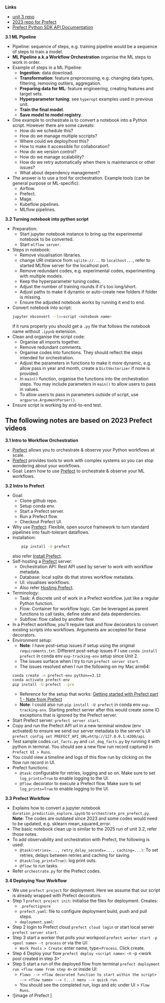 **Links**
* [unit 3 repo]()
* [2023 repo for Prefect](https://github.com/DataTalksClub/mlops-zoomcamp/tree/main/cohorts/2023/03-orchestration/prefect)
* [Prefect Python SDK API Documentation](https://reference.prefect.io/prefect/)

**3.1 ML Pipeline**
* Pipeline: sequence of steps, e.g. training pipeline would be a sequence of steps to train a model.
* **ML Pipeline a.k.a Workflow Orchestration** organise the ML steps to work in order.
* Example of steps in a ML Pipeline:
    * **Ingestion**: data download.
    * **Transformation**: feature preprocessing, e.g. changing data types, filtering, removing outliers, aggregation.
    * **Preparing data for ML**: feature engineering, creating features and target sets.
    * **Hyperparameter tuning**: see `hyperopt` examples used in previous unit.
    * **Train the final model**.
    * **Save model to model registry**.
* One example to orchestrate is to convert a notebook into a Python script. However there are some caveats:
    * How do we schedule this?
    * How do we manage multiple sccripts?
    * Where could we deploy/host this?
    * How to make it accessible for collaboration?
    * How do we version control?
    * How do we manage scalability?
    * How do we retry automatically when there is maintenance or other issues?
    * What about dependency management?
* The answer is to use a tool for orchestration. Example tools (can be general purpose or ML-specific):
    * Airflow.
    * Prefect.
    * Mage.
    * Kubeflow pipelines.
    * MLflow pipelines.

**3.2 Turning notebook into python script**
* Preparation:
    * Start jupyter notebook instance to bring up the experimental notebook to be converted.
    * Start `mlflow server`.
* Steps in notebook:
    * Remove visualisation libraries.
    * change URI instance from `sqlite://...` to `localhost...`, refer to started MLflow server for the localhost port.
    * Remove redundant codes, e.g. experimental codes, experimenting with multiple models.
    * Keep the hyperparameter tuning codes.
    * Adjust the number of training rounds if it's too long/short.
    * Adjust paths to make it dynamic or auto-create new folders if folder is missing.
    * Ensure the adjusted notebook works by running it end to end.
* Convert notebook into script: 
    ```bash 
    jupyter nbconvert --to=script <notebook name>
    ```
    if it runs properly you should get a `.py` file that follows the notebook name without `.ipynb` extension.
* Clean and organise the script code:
    * Organise all imports together.
    * Remove redundant comments.
    * Organise codes into functions. They should reflect the steps intended for orchestration.
    * Adjust the parameters in functions to make it more dynamic, e.g. allow pass in year and month, create a `DictVectorizer` if none is provided.
    * In `main()` function, organise the functions into the orchestration steps. You may include parameters in `main()` to allow users to pass in values.
    * To allow users to pass in parameters outside of script, use `argparse.ArgumentParser()`.
* Ensure script is working by end-to-end test.

## The following notes are based on 2023 Prefect videos
**3.1 Intro to Workflow Orchestration**
* [Prefect](https://www.prefect.io/) allows you to orchestrate & observe your Python workflows at scale.
* [Prefect](https://www.prefect.io/) provides tools to work with complex systems so you can stop wondering about your workflows.
* Goal: Learn how to use [Prefect](https://www.prefect.io/) to orchestrate & observe your ML workflows.

**3.2 Intro to Prefect**
* Goal:
    * Clone github repo.
    * Setup conda env.
    * Start a Prefect server.
    * Run a Prefect flow.
    * Checkout Prefect UI.
* Why use [Prefect](https://www.prefect.io/): Flexible, open source framework to turn standard pipelines into fault-tolerant dataflows.
* Installation:
    ```bash
        pip install -U prefect
    ```
    also refer [Install Prefect](https://docs.prefect.io/v3/get-started/install).
* Self-hosting a [Prefect](https://www.prefect.io/) server:
    * Orchestration API: Rest API used by server to work with workflow metadata.
    * Database: local sqlite db that stores workflow metadata.
    * UI: visualises workflows.
    * Also refer [Hosting Prefect](https://docs.prefect.io/v3/how-to-guides/self-hosted/server-cli).
* Terminology:
    * Task: A discrete unit of work in a Prefect workflow. just like a regular Python function.
    * Flow: Container for workflow logic. Can be leveraged as parent functions to call tasks, define state and data dependencies.
    * Subflow: flow called by another flow.
* In a Prefect workflow, you'll require task and flow decorators to convert existing scripts into workflows. Arguments are accepted for these decorators.
* Environment setup: 
    * **Note**: I have post-setup issues if setup using the original `requirements.txt`. Different post-setup issues if I use `conda install prefect` in conda env `exp-tracking-env` setup since Unit 2.
    * The issues surface when I try to run `prefect server start`.
    * The issues resolved when I run the following on my Mac arm64:
    ```bash
    conda create -n prefect-env python==3.12
    conda activate prefect-env
    pip install -U prefect --pre
    ```
    * Reference for the setup that works: [Getting started with Prefect part 1 - Nate from Prefect](https://youtu.be/Y1eDm50BDIU?si=ckRR2Ku2kd1hEbxI)
    * **Note**: I could also run `pip install -U prefect` in conda env `exp-tracking-env`. Starting prefect server after this would create some IO exceptions that is ignored by the Prefect server.
* Start Prefect server: `prefect server start`.
* Copy and run the Prefect API url in a new terminal window (env activated) to ensure we send our server metadata to the server's UI:
    `prefect config set PREFECT_API_URL=http://127.0.0.1:4200/api`
* Test sample codes `cat_facts.py` and `cat_dog_facts.py` by running it with python in terminal. You should see a new flow run record captured in `Prefect UI > Runs`.
* You could view a timeline and logs of this flow run by clicking on the flow run record in UI.
* Prefect functions:
    * `@task`: configurable for retries, logging and so on. Make sure to set `log_prints=True` to enable logging to the UI.
    * `@flow`: decorator to execute a Prefect flow. Make sure to set `log_prints=True` to enable logging to the UI.
    
**3.3 Prefect Workflow**
* Explains how to convert a jupyter notebook `duration_prediction_explore.ipynb` to `orchestrate_pre_prefect.py`. **Note**: The codes are outdated since 2023 and some codes would need to be updated, e.g. sklearn mean_squared_error.
* The basic notebook clean up is similar to the 2025 run of unit 3.2, refer those notes.
* To add observability and orchestration with Prefect, the following is used:
    * `@task(retries=..., retry_delay_seconds=..., caching=...)`: To set retries, delays between retries and caching for saving.
    * `@task(log_print=True)`: log print outs.
    * `@flow`: to run tasks.
* Refer `orchestrate.py` for the Prefect codes.

**3.4 Deploying Your Workflow**
* We use `prefect project` for deployment. Here we assume that our script is already wrapped with Prefect decorators.
* Step 1 `prefect project init`: initialise the files for deployment. Creates:
    * `.prefectignore`
    * `prefect.yaml`: file to configure deployment build, push and pull steps.
    * `deployment.yaml`:
* Step 2 login to Prefect cloud `prefect cloud login` or start local server `prefect server start`.
* Step 3 start a worker that polls your workpool `prefect worker start -p <pool name> -t process` or via the UI:
    * `Work Pools > Create`: enter name, type=`Process`. Click create.
* Step 4 Deploy your flow `prefect deploy <script name>`:<flow decorated function to start within the script> -n <flow name> -p <work pool created in step 3>'
* Step 5 start a run of the deployed flow from terminal `prefect deployment run <flow name from step 4>` or inside UI:
    * `Flows --> <flow decorated function to start within the script> --> <flow name> --> (...) menu --> quick run`.
    * You should see the completed run, logs and etc under UI > `Flow Runs`.
* ![image of Prefect ]



